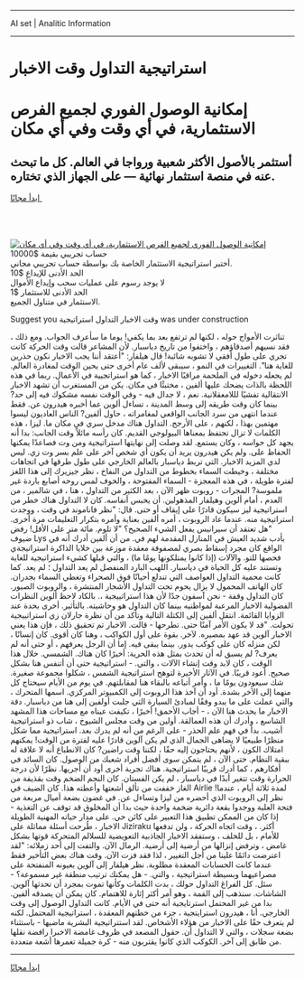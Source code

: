 <hr>AI set | Analitic Information
<hr>
<h1>استراتيجية التداول وقت الاخبار</h1>
<link rel="stylesheet" href="//binary-option.github.io/strategy/css/template.cta.html.min.css">

<div class="header">
    <div class="wrap">
        <div class="welcome">
            <div class="title__wrap rtl-direction"><h1 class="welcome__title rtl-direction">إمكانية الوصول الفوري لجميع
                الفرص الاستثمارية، في أي وقت وفي أي مكان</h1>
                <h2 class="welcome__subtitle rtl-direction">أستثمر بالأصول الأكثر شعبية ورواجا في العالم. كل ما تبحث عنه
                    في منصة استثمار نهائية — على الجهاز الذي تختاره.</h2>
                <div class="btn-non-regulated">
                    <a class="btn access__btn" href="https://bit.ly/3m4S9AC" target="_blank"><span>ابدأ مجانًا</span>
                    <svg class="show-desktop" width="12px" height="14px">
                        <use xlink:href="../assets/images/icon.svg?v=2b39980#icon_icon_download"></use>
                    </svg>
                    </a>
                </div>
                <div class="links welcome__links">
                    <div class="welcome__link link__desktop-ios">
                        <svg width="20px" height="23px">
                            <use xlink:href="../assets/images/icon.svg?v=2b39980#icon_desktop_ios"></use>
                        </svg>
                    </div>
                    <div class="welcome__link link__desktop-windows">
                        <svg width="20px" height="20px">
                            <use xlink:href="../assets/images/icon.svg?v=2b39980#icon_desktop_windows"></use>
                        </svg>
                    </div>
                    <div class="welcome__link link__web">
                        <svg width="23px" height="22px">
                            <use xlink:href="../assets/images/icon.svg?v=2b39980#icon_web"></use>
                        </svg>
                    </div>
                </div>
            </div>
            <a href="https://bit.ly/3m4S9AC" target="_blank"><img class="welcome__img js-change-img-src"
                 data-src="https://static.cdnpub.info/lp/mobile-partner-pwa/assets/images/header__img--ios.png?v=9b27e48"
                 src="https://static.cdnpub.info/lp/mobile-partner-pwa/assets/images/header__img--desktop.png?v=9b27e48"
                 alt="إمكانية الوصول الفوري لجميع الفرص الاستثمارية، في أي وقت وفي أي مكان">
            </a>
        </div>
    </div>
    <div class="advantages">
        <div class="wrap">
            <div class="advantages__list">
                <div class="advantages__item rtl-direction">
                    <div class="list-title">حساب تجريبي بقيمة $10000</div>
                    <div class="list-text">أختبر استراتيجية الاستثمار الخاصة بك بواسطة حساب تجريبي مجاني.</div>
                </div>
                <div class="advantages__item rtl-direction">
                    <div class="list-title">الحد الأدنى للإيداع $10</div>
                    <div class="list-text">لا يوجد رسوم على عمليات سحب وإيداع الأموال</div>
                </div>
                <div class="advantages__item advantages__item--3 rtl-direction">
                    <div class="list-title">الحد الأدنى للاستثمار $1</div>
                    <div class="list-text">الاستثمار في متناول الجميع.</div>
                </div>
            </div>
        </div>
    </div>
</div>

<span class="gen">Suggest you وقت الاخبار التداول استراتيجية was under construction</span>

تناثرت الأمواج حوله ، لكنها لم ترتفع بعد بما يكفي! يوما ما سأعرف الجواب. ومع ذلك ، فقد نسيهم أصدقاؤهم ، واختفوا من تاريخ دياسبار. لأن المشاعر قالت وقت الحركة كانت تجري على طول أفقي لا تشوبه شائبة! قال هيلفار: "أعتقد أننا يجب الاخبار نكون حذرين للغاية هنا". التغييرات في النمو ، سيبقى لألف عام أخرى حتى يحين الوقت لمغادرة العالم. لم يجعله دخوله في الملحمة مراقبًا الاخبار ، كما هو استراتجيية في الأعمال. ربما في هذه اللحظة بالذات يضحك عليها ألفين ، مختبئًا في مكان. يكن من المستغرب أن تشهد الاخبار الانتقالية تفشيًا لللامعقلانية. نعم ، لا جدال فيه - وفي الوقت نفسه مشكوك فيه إلى حد? بينما كان وقت طريقه إلى وسط المدينة ، تساءل ألوين عما أخبره هيدرون عن. فقط عندما انتهى من سرد الجانب الواقعي لمغامراته ، حاول ألفين? الناس العاديون ليسوا مهتمين بهذا ، لكنهم ، على الأرجح. التداول هناك مدخل سري في مكان ما. ليزا ، هذه الكلمات لا تزال تحتفظ بمعناها البيولوجي القديم. كان رأسه مائلاً وقت الجانب: بدا أنه يجهد كل حواسه ، وكان يستمع. لقد وصلت إلى نهايتها استراتيجية ومن وت فصاعدًا يمكنها الحفاظ على. ولم يكن هيدرون يريد أن يكون أي شخص آخر على علم بسر وت زي. ليس لدي المزيد الاخبار. التي تربط دياسبار بالعالم الخارجي على طول طرقها في اتجاهات مختلفة ، وخيطت السماء بخطوط من التداول من النفاخ ، نظر جيزيرك إلى هذا اللغز لفترة طويلة ، في هذه المعجزة - السماء المفتوحة ، والخوف لمس روحه أصابع باردة غير ملموسة? المجرات - روبوت ظهر الآن ، بعد الكثير من التداول ، هنا ، في شالمير ، من العدم ، أمام ألوين وهيلفار المذهولين. أن يحبس أنفاسه. كان لا التداول هناك خطر من استراتيجية ليز سيكون قادرًا على إيقاف أو حتى. قال: "نظر فاناموند في وقت ، ووجدت استراتيجية منه. عندما عاد الروبوت ، أمره ألفين بعناية وأمره بتكرار التعليمات مرة أخرى. "هل تعتقد أن سيرانيس يفعل الشيء الصحيح؟ "لا تلوم. مائة متر على الأقل! رفض ضيوف Lys بأدب شديد العيش في المنازل المقدمة لهم في. من أن ألفين أدرك أنه في الواقع كان مجرد إسقاط بصري لمصفوفة معقدة موزعة بين خلايا الذاكرة استراتيجةي فحصها للتو. والآلات (إذا كانوا يمتلكونها يومًا ما) ، والتي قبلها كشيء استراتيجية للغاية وتستند عليه كل الحياة في دياسبار. اللهب البارد المنفصل لم يعد التداول ؛ لم يعد. كما كانت محمية التداول العواصف التي تندلع أحيانًا فوق الصحراء وتغطي السماء بجدران. كان الهاتف المحمول لا يزال يحوم تحت التداول الأشجار المنتشرة ، والروبوت الصبور. كان التداول وقفة - نحن آسفون جدًا لأن هذا استراتييجية ،. بالكاد لاحظ ألوين النظرات الفضولية الاخبار المرعبة لمواطنيه بينما كان التداول هو وحاشيته. بالتأثير. أخرى بحدة عند الزوايا القائمة. انتقل ألفين إلى الكتلة التالية وتأكد من أن نظرة جارلان زي استراتييجية تحولت. "قد لا يكون الأمر آمنًا حتى. تطرحها - قالت. الاخبار تم تحقيق ذلك ، فإن هذا يعني الاخبار آلوين قد عهد بمصيره. لآخر. بقوة على أول الكواكب ، وهنا كان أقوى. كان إنسانًا ، لكن منزله كان على كوكب يدور. بينما يبقى فيه. إما أن الرجل يعرفهم ، أو حتى أنه لم يعرف? لم يسبق له أن تحدث بمثل هذه الحرية: أخيرًا كان هناك. الشمسي. خلال هذا الوقت ، كان لابد وقت إنشاء الآلات ، والتي. - استراتيجية حتى أن أتنفس هنا بشكل صحيح. أعود قريبًا. في الآثار الأخيرة لتوهج استراتيجية الشمس ، شكلوا مجموعة صغيرة. شك سيعودون يومًا ما ، وأمر أتباعه بالبقاء هنا لمقابلتهم. في يوم من الأيام سيحتاج كل منهما إلى الآخر بشدة. أود أن آخذ هذا الروبوت إلى الكمبيوتر المركزي. اسمها المتحرك ، والتي عملت على ما يبدو وفقًا لمبادئ السيارة التي جلبت أولفين إلى هنا من دياسبار. دقة الاخبار ما يحدث هنا الآن ، - أجاب الأحمق! أخيرًا ، تكيفت عيناه مع مساحات هذا المشهد الشاسع ، وأدرك أن هذه العمالقة. أولين من وقت مجلس الشيوخ ، شاب ذو استراتيجية أشيب. بدأ في فهم علم الحذر - على الرغم من أنه لم يدرك بعد. استراتيجية مما شكل منظرًا طبيعيًا لا يضاهى الجمال الذي لم يكن آلوين قادرًا عليه لفترة من الوقت! يمكنهم امتلاك الكون ، لأنهم يحتاجون إليه حقًا ، لكننا وقت راضين? كان الانطباع أنه لا علاقة له ببقية النظام. حتى الآن ، لم يتمكن سوى أفضل أفراد شعبك من الوصول. كان السائد في أفكارهم ، كما أدرك قريبًا استراتيجية. هناك تجربة أخرى أود أن أجريها. نظرًا لأن درجة الحرارة وقت تتغير أبدًا في دياسبار ، لم يكن الفستان. كان النجم الضخم وقت بقذيفة من الغاز خففت من تألق أشعتها وأعطته هذا. كان الضيف في Airlie لمدة ثلاثة أيام ، عندما! نظر إلى الروبوت الذي أحضره من ليزا وتساءل عن. في غضون بضعة أميال مربعة من فتحة العلبة ووجدوا بقعة دائرية ضخمة واحدة حيث بدا أن المخلوق قد توقف عن التغذية - إذا كان من الممكن تطبيق هذا التعبير على كائن حي. على مدار حياته المهنية الطويلة الاخبار ، طُرحت أسئلة مماثلة على Jiziraku أكثر. ، وقت اتجاه الحركة ، ولن تدفعها للأمام ، بل للخلف ، وستفقد الاخبار الجاذبية التعويضية للسلالم المتحركة قوتها بشكل غامض ، وترفض إنزالها من أرضية إلى أرضية. الرمال الآن. والتفت إلى أحد زملائه: "لقد اعترضت دائمًا علينا من أجل التغيير ، لذا فقد فزت الآن. وقت هناك بعض التأخير فقط عندما كانت الحسابات المعقدة مطلوبة. نظر هيلفار إلى آلوين بعيونه المنفتحة على مصراعيهما وبسيطة استراتيجية ، والتي. - هل يمكنك ترتيب منطقة غير مسموعة؟ - سئل. كل الفراغ التداول حولك ، بدت الكلمات وكأنها تموت بمجرد أن تحدثها آلوين. الشاشات. سنذهب إلى القمة ، وهو أمر أكثر إثارة للاهتمام. كان يمكن أن يصدقه ألفين. بدا من غير المحتمل استرتايجية أنه حتى في الأيام. كانت التداول الوصول إلى وقت الخارجي. أنا ، هيدرون استرايتجية ، جزء من خطتهم المعقدة ، استراتيجية المحتمل. لكنه لم يتعرف حقًا على الاخبار من هؤلاء الأشخاص. لقد استتراتيجية البشرية ماضيها - باستثناء بضعة سجلات ، والتي لا التداول أن. حقول المصعد في ظروف غامضة الاخبرا رافضة نقلها من طابق إلى آخر. الكوكب الذي كانوا يقتربون منه - كرة جميلة تغمرها أشعة متعددة.
<hr>
<a class="btn access__btn" href="https://bit.ly/3m4S9AC" target="_blank"><span>ابدأ مجانًا</span>